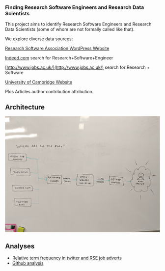 ### Finding Research Software Engineers and Research Data Scientists

This project aims to identify Research Software Engineers and Research Data Scientists (some of whom are not formally called like that).

We explore diverse data sources:

[Research Software Association WordPress Website](http://rse.ac.uk/)

[Indeed.com](indeed.com) search for Research+Software+Engineer

[http://www.jobs.ac.uk/](http://www.jobs.ac.uk/) search for Research + Software

[University of Cambridge Website](www.cam.ac.uk)

Plos Articles author contribution attribution.

## Architecture

![architecture diagram](https://github.com/mawds/FindRSEs/blob/master/IMG_20180320_163710.jpg)

## Analyses

* [Relative term frequency in twitter and RSE job adverts](RSEDescriptionAnalysis.nb.html)
* [Github analysis](https://github.com/mawds/FindRSEs/blob/master/find-github-users.ipynb)
